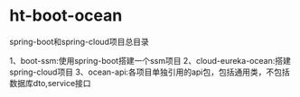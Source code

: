# ht-boot-ocean
spring-boot和spring-cloud项目总目录

1、boot-ssm:使用spring-boot搭建一个ssm项目
2、cloud-eureka-ocean:搭建spring-cloud项目
3、ocean-api:各项目单独引用的api包，包括通用类，不包括数据库dto,service接口
